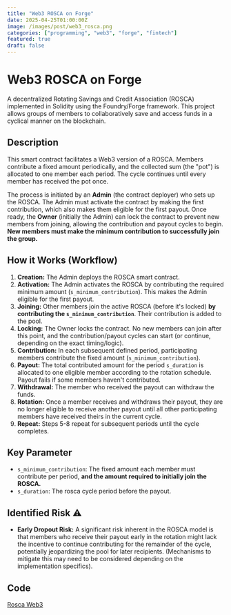```yaml
---
title: "Web3 ROSCA on Forge"
date: 2025-04-25T01:00:00Z
image: /images/post/web3_rosca.png
categories: ["programming", "web3", "forge", "fintech"]
featured: true
draft: false
---
```


# Web3 ROSCA on Forge

A decentralized Rotating Savings and Credit Association (ROSCA) implemented in Solidity using the Foundry/Forge framework. This project allows groups of members to collaboratively save and access funds in a cyclical manner on the blockchain.

## Description

This smart contract facilitates a Web3 version of a ROSCA. Members contribute a fixed amount periodically, and the collected sum (the "pot") is allocated to one member each period. The cycle continues until every member has received the pot once.

The process is initiated by an **Admin** (the contract deployer) who sets up the ROSCA. The Admin must activate the contract by making the first contribution, which also makes them eligible for the first payout. Once ready, the **Owner** (initially the Admin) can lock the contract to prevent new members from joining, allowing the contribution and payout cycles to begin. **New members must make the minimum contribution to successfully join the group.**

## How it Works (Workflow)

1.  **Creation:** The Admin deploys the ROSCA smart contract.
2.  **Activation:** The Admin activates the ROSCA by contributing the required minimum amount (`s_minimum_contribution`). This makes the Admin eligible for the first payout.
3.  **Joining:** Other members join the active ROSCA (before it's locked) **by contributing the `s_minimum_contribution`**. Their contribution is added to the pool.
4.  **Locking:** The Owner locks the contract. No new members can join after this point, and the contribution/payout cycles can start (or continue, depending on the exact timing/logic).
5.  **Contribution:** In each subsequent defined period, participating members contribute the fixed amount (`s_minimum_contribution`).
6.  **Payout:** The total contributed amount for the period `s_duration` is allocated to one eligible member according to the rotation schedule. Payout fails if some members haven't contributed.
7.  **Withdrawal:** The member who received the payout can withdraw the funds.
8.  **Rotation:** Once a member receives and withdraws their payout, they are no longer eligible to receive another payout until all other participating members have received theirs in the current cycle.
9.  **Repeat:** Steps 5-8 repeat for subsequent periods until the cycle completes.


## Key Parameter

*   `s_minimum_contribution`: The fixed amount each member must contribute per period, **and the amount required to initially join the ROSCA.**
*   `s_duration`: The rosca cycle period before the payout.

## Identified Risk ⚠️

*   **Early Dropout Risk:** A significant risk inherent in the ROSCA model is that members who receive their payout early in the rotation might lack the incentive to continue contributing for the remainder of the cycle, potentially jeopardizing the pool for later recipients. (Mechanisms to mitigate this may need to be considered depending on the implementation specifics).

## Code

[Rosca Web3](https://github.com/denniswambua/rosca-web3)